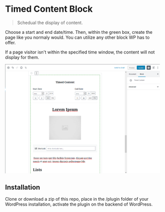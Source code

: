 # Timed Content Block
> Schedual the display of content.


Choose a start and end date/time. Then, within the green box, create the page like you normaly would. You can utilize any other block WP has to offer.

If a page visitor isn't within the specified time window, the content will not display for them.

![](image.png)

## Installation

Clone or download a zip of this repo, place in the /plugin folder of your WordPress installation, activate the plugin on the backend of WordPress.